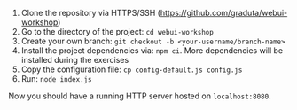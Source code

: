 1. Clone the repository via HTTPS/SSH (https://github.com/graduta/webui-workshop)
2. Go to the directory of the project: `cd webui-workshop`
3. Create your own branch: `git checkout -b <your-username/branch-name>`
4. Install the project dependencies via: `npm ci`. More dependencies will be installed during the exercises
5. Copy the configuration file: `cp config-default.js config.js`
6. Run: `node index.js`

Now you should have a running HTTP server hosted on `localhost:8080`.